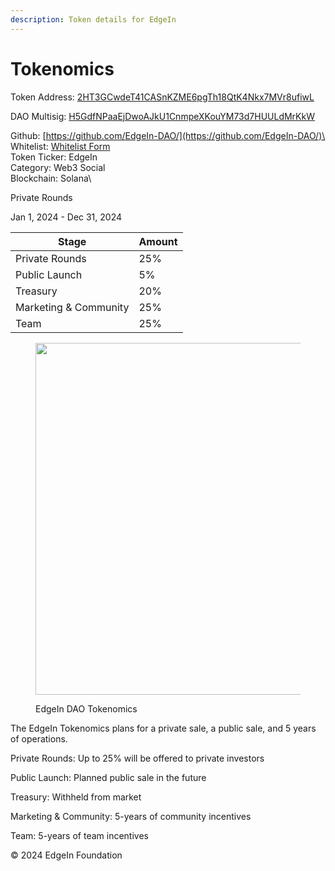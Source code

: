```yaml
---
description: Token details for EdgeIn
---
```


# Tokenomics

Token Address:     [2HT3GCwdeT41CASnKZME6pgTh18QtK4Nkx7MVr8ufiwL](https://explorer.solana.com/address/2HT3GCwdeT41CASnKZME6pgTh18QtK4Nkx7MVr8ufiwL)

DAO Multisig:        [H5GdfNPaaEjDwoAJkU1CnmpeXKouYM73d7HUULdMrKkW](https://explorer.solana.com/address/H5GdfNPaaEjDwoAJkU1CnmpeXKouYM73d7HUULdMrKkW)

Github:                   [https://github.com/EdgeIn-DAO/](https://github.com/EdgeIn-DAO/)\
Whitelist:               [Whitelist Form](https://co11.co/NfK9Q)\
Token Ticker:                          EdgeIn\
Category:                                Web3 Social\
Blockchain:                             Solana\


Private Rounds&#x20;

Jan 1, 2024 - Dec 31, 2024&#x20;



| Stage                 | Amount |
| --------------------- | ------ |
| Private Rounds        | 25%    |
| Public Launch         | 5%     |
| Treasury              | 20%    |
| Marketing & Community | 25%    |
| Team                  | 25%    |



<figure><img src=".gitbook/assets/Screenshot 2024-01-09 at 11.27.10 AM.png" alt="" width="563"><figcaption><p>EdgeIn DAO Tokenomics</p></figcaption></figure>

The EdgeIn Tokenomics plans for a private sale, a public sale, and 5 years of operations.

Private Rounds:  Up to 25% will be offered to private investors

Public Launch:  Planned public sale in the future

Treasury:  Withheld from market

Marketing & Community:  5-years of community incentives

Team: 5-years of team incentives







© 2024 EdgeIn Foundation&#x20;
